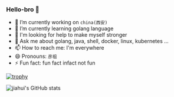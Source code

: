 ### Hello-bro 👋


- 🔭 I’m currently working on `china(西安)`
- 🌱 I’m currently learning golang language
- 🤔 I'm looking for help to make myself stronger
- 💬 Ask me about golang, java, shell, docker, linux, kubernetes ...
- 📫 How to reach me: I'm everywhere
- 😄 Pronouns: `彦祖`
- ⚡ Fun fact: fun fact infact not fun

[![trophy](https://github-profile-trophy.vercel.app/?username=bxy4543&rank=SECRET,SSS,SS,S,A,AAA,B&column=3&no-bg=true)](https://github.com/bxy4543/github-profile-trophy)


![jiahui's GitHub stats](https://github-readme-stats.vercel.app/api?username=bxy4543&show_icons=true&theme=dark&count_private=true)
